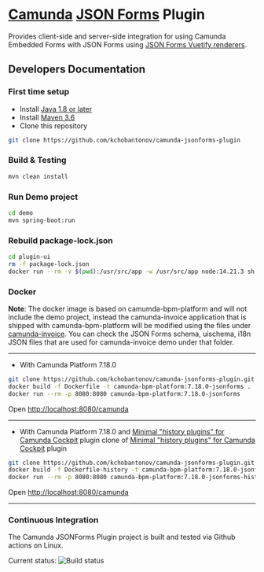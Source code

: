 # [Camunda](https://camunda.com/) [JSON Forms](https://jsonforms.io/) Plugin

Provides client-side and server-side integration for using Camunda Embedded Forms with JSON Forms using [JSON Forms Vuetify renderers](https://github.com/eclipsesource/jsonforms-vuetify-renderers).

## Developers Documentation

### First time setup

* Install [Java 1.8 or later](https://www.java.com/en/download/help/download_options.html)
* Install [Maven 3.6](https://maven.apache.org/install.html)
* Clone this repository

```bash
git clone https://github.com/kchobantonov/camunda-jsonforms-plugin
```

### Build & Testing

```bash
mvn clean install
```

### Run Demo project

```bash
cd demo
mvn spring-boot:run
```

### Rebuild package-lock.json

```bash
cd plugin-ui
rm -f package-lock.json
docker run --rm -v $(pwd):/usr/src/app -w /usr/src/app node:14.21.3 sh -c "npm install && npm run init"
```


### Docker

**Note**: The docker image is based on camumda-bpm-platform and will not include the demo project, instead the camunda-invoice application that is shipped with camunda-bpm-platform will be modified using the files under [camunda-invoice](./docker-camunda-bpm-platform/camunda-invoice). You can check the JSON Forms schema, uischema, i18n JSON files that are used for camunda-invoice demo under that folder.

---

* With Camunda Platform 7.18.0

```bash
git clone https://github.com/kchobantonov/camunda-jsonforms-plugin.git
docker build -f Dockerfile -t camunda-bpm-platform:7.18.0-jsonforms .
docker run --rm -p 8080:8080 camunda-bpm-platform:7.18.0-jsonforms
```

Open <http://localhost:8080/camunda>

---

* With Camunda Platform 7.18.0 and [Minimal "history plugins" for Camunda Cockpit](https://github.com/kchobantonov/camunda-cockpit-plugins) plugin clone of [Minimal "history plugins" for Camunda Cockpit](https://github.com/datakurre/camunda-cockpit-plugins) plugin

```bash
git clone https://github.com/kchobantonov/camunda-jsonforms-plugin.git
docker build -f Dockerfile-history -t camunda-bpm-platform:7.18.0-jsonforms-history .
docker run --rm -p 8080:8080 camunda-bpm-platform:7.18.0-jsonforms-history
```

Open <http://localhost:8080/camunda>

---

### Continuous Integration

The Camunda JSONForms Plugin project is built and tested via Github actions on Linux.

Current status: ![Build status](https://github.com/kchobantonov/camunda-jsonforms-plugin/actions/workflows/maven.yml/badge.svg?branch=master)
